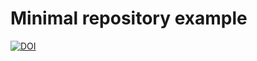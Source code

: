 # Minimal repository example

[![DOI](https://zenodo.org/badge/189580246.svg)](https://zenodo.org/badge/latestdoi/189580246)

